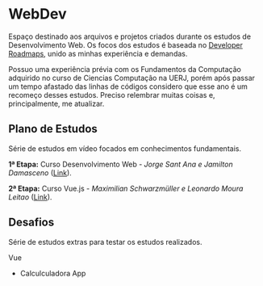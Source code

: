 # WebDev

Espaço destinado aos arquivos e projetos criados durante os estudos de Desenvolvimento Web. Os focos dos estudos é baseada no [Developer Roadmaps](https://roadmap.sh/), unido as minhas experiência e demandas.

Possuo uma experiência prévia com os Fundamentos da Computação adquirido no curso de Ciencias Computação na UERJ, porém após passar um tempo afastado das linhas de códigos considero que esse ano é um recomeço desses estudos. Preciso relembrar muitas coisas e, principalmente, me atualizar.

## Plano de Estudos

Série de estudos em vídeo focados em conhecimentos fundamentais.

**1ª Etapa:** Curso Desenvolvimento Web - *Jorge Sant Ana e Jamilton Damasceno* ([Link](https://www.udemy.com/share/101WqGBUsYcVlXRH4=/)).

**2ª Etapa:** Curso Vue.js - *Maximilian Schwarzmüller e Leonardo Moura Leitao* ([Link](https://www.udemy.com/share/101WwuBUsYcVlXRH4=/)).

## Desafios

Série de estudos extras para testar os estudos realizados.

Vue
- Calculculadora App
